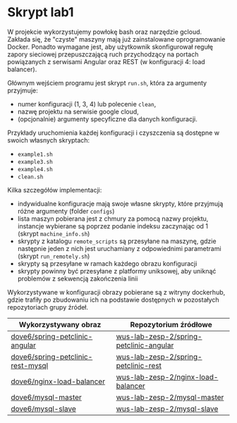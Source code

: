 # Skrypt lab1

W projekcie wykorzystujemy powłokę bash oraz narzędzie gcloud.  
Zakłada się, że "czyste" maszyny mają już zainstalowane oprogramowanie Docker. Ponadto wymagane jest, aby użytkownik skonfigurował regułę zapory sieciowej przepuszczającą ruch przychodzący na portach powiązanych z serwisami Angular oraz REST (w konfiguracji 4: load balancer).

Głównym wejściem programu jest skrypt `run.sh`, która za argumenty przyjmuje:
- numer konfiguracji (1, 3, 4) lub polecenie `clean`,
- nazwę projektu na serwisie google cloud,
- (opcjonalnie) argumenty specyficzne dla danych konfiguracji.

Przykłady uruchomienia każdej konfiguracji i czyszczenia są dostępne w swoich własnych skryptach:
- `example1.sh`
- `example3.sh`
- `example4.sh`
- `clean.sh`

Kilka szczegółów implementacji:
- indywidualne konfiguracje mają swoje własne skrypty, które przyjmują różne argumenty (folder `configs`)
- lista maszyn pobierana jest z chmury za pomocą nazwy projektu, instancje wybierane są poprzez podanie indeksu zaczynając od 1 (skrypt `machine_info.sh`)
- skrypty z katalogu `remote_scripts` są przesyłane na maszynę, gdzie następnie jeden z nich jest uruchamiany z odpowiednimi parametrami (skrypt `run_remotely.sh`)
- skrypty są przesyłane w ramach każdego obrazu konfiguracji
- skrypty powinny być przesyłane z platformy uniksowej, aby uniknąć problemów z sekwencją zakończenia linii

Wykorzystywane w konfiguracji obrazy pobierane są z witryny dockerhub, gdzie trafiły po zbudowaniu ich na podstawie dostępnych w pozostałych repozytoriach grupy źródeł.

| Wykorzystywany obraz | Repozytorium źródłowe |
| ------ | ------ |
| [dove6/spring-petclinic-angular](https://hub.docker.com/r/dove6/spring-petclinic-angular)       | [wus-lab-zesp-2/spring-petclinic-angular](https://gitlab-stud.elka.pw.edu.pl/wus-lab-zesp-2/spring-petclinic-angular) |
| [dove6/spring-petclinic-rest-mysql](https://hub.docker.com/r/dove6/spring-petclinic-rest-mysql) | [wus-lab-zesp-2/spring-petclinic-rest](https://gitlab-stud.elka.pw.edu.pl/wus-lab-zesp-2/spring-petclinic-rest) |
| [dove6/nginx-load-balancer](https://hub.docker.com/r/dove6/nginx-load-balancer)                 | [wus-lab-zesp-2/nginx-load-balancer](https://gitlab-stud.elka.pw.edu.pl/wus-lab-zesp-2/nginx-load-balancer) |
| [dove6/mysql-master](https://hub.docker.com/r/dove6/mysql-master)                               | [wus-lab-zesp-2/mysql-master](https://gitlab-stud.elka.pw.edu.pl/wus-lab-zesp-2/mysql-master) |
| [dove6/mysql-slave](https://hub.docker.com/r/dove6/mysql-slave)                                 | [wus-lab-zesp-2/mysql-slave](https://gitlab-stud.elka.pw.edu.pl/wus-lab-zesp-2/mysql-slave) |
